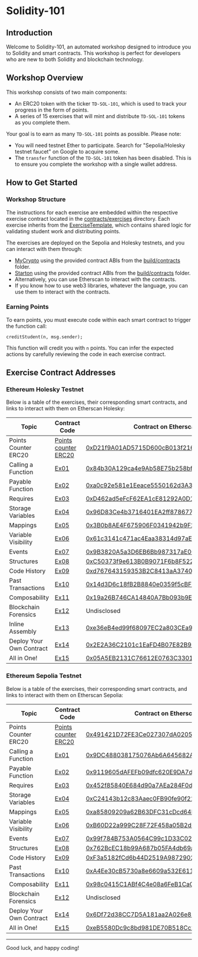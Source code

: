 # Solidity-101

## Introduction

Welcome to Solidity-101, an automated workshop designed to introduce you to Solidity and smart contracts. This workshop is perfect for developers who are new to both Solidity and blockchain technology.

## Workshop Overview

This workshop consists of two main components:
- An ERC20 token with the ticker `TD-SOL-101`, which is used to track your progress in the form of points.
- A series of 15 exercises that will mint and distribute `TD-SOL-101` tokens as you complete them.

Your goal is to earn as many `TD-SOL-101` points as possible. Please note:
- You will need testnet Ether to participate. Search for "Sepolia/Holesky testnet faucet" on Google to acquire some.
- The `transfer` function of the `TD-SOL-101` token has been disabled. This is to ensure you complete the workshop with a single wallet address.

## How to Get Started

### Workshop Structure

The instructions for each exercise are embedded within the respective exercise contract located in the [contracts/exercises](contracts/exercises) directory. Each exercise inherits from the [ExerciseTemplate](contracts/exerciseTemplate.sol), which contains shared logic for validating student work and distributing points.

The exercises are deployed on the Sepolia and Holesky testnets, and you can interact with them through:
- [MyCrypto](https://mycrypto.com/contracts/interact) using the provided contract ABIs from the [build/contracts](build/contracts) folder.
- [Starton](https://app.starton.com/auth/login?redirect_to=https://app.starton.com/projects) using the provided contract ABIs from the [build/contracts](build/contracts) folder.
- Alternatively, you can use Etherscan to interact with the contracts.
- If you know how to use web3 libraries, whatever the language, you can use them to interact with the contracts.

### Earning Points

To earn points, you must execute code within each smart contract to trigger the function call:
```solidity
creditStudent(n, msg.sender);
```
This function will credit you with `n` points. You can infer the expected actions by carefully reviewing the code in each exercise contract.

## Exercise Contract Addresses

### Ethereum Holesky Testnet
Below is a table of the exercises, their corresponding smart contracts, and links to interact with them on Etherscan Holesky:


| Topic                        | Contract Code                                         | Contract on Etherscan                                                                                     |
|------------------------------|------------------------------------------------------|------------------------------------------------------------------------------------------------------------|
| Points Counter ERC20          | [Points counter ERC20](contracts/TDERC20.sol)        | [0xD21f9A01AD5715D600cB013f21696d9d34bf1B51](https://holesky.etherscan.io/address/0xD21f9A01AD5715D600cB013f21696d9d34bf1B51)                     |
| Calling a Function            | [Ex01](contracts/exercises/ex01.sol)                 | [0x84b30A129ca4e9Ab58E75b258bfCb4C3C676B297](https://holesky.etherscan.io/address/0x84b30A129ca4e9Ab58E75b258bfCb4C3C676B297)                     |
| Payable Function              | [Ex02](contracts/exercises/ex02.sol)                 | [0xa0c92e581e1Eeace5550162d3A36Ab6eeFAa88c9](https://holesky.etherscan.io/address/0xa0c92e581e1Eeace5550162d3A36Ab6eeFAa88c9)                     |
| Requires                      | [Ex03](contracts/exercises/ex03.sol)                 | [0xD462ad5eFcF62EA1cE81292A0D155b842778ff61](https://holesky.etherscan.io/address/0xD462ad5eFcF62EA1cE81292A0D155b842778ff61)                     |
| Storage Variables             | [Ex04](contracts/exercises/ex04.sol)                 | [0x96D83Ce4b3716401EA2ff878677Ff6526fed6b54](https://holesky.etherscan.io/address/0x96D83Ce4b3716401EA2ff878677Ff6526fed6b54)                     |
| Mappings                      | [Ex05](contracts/exercises/ex05.sol)                 | [0x3B0b8AE4F675906F0341942b9F29fAE291B1ce46](https://holesky.etherscan.io/address/0x3B0b8AE4F675906F0341942b9F29fAE291B1ce46)                     |
| Variable Visibility           | [Ex06](contracts/exercises/ex06.sol)                 | [0x61c3141c471ac4Eaa38314d97aE9516E4FD5D28d](https://holesky.etherscan.io/address/0x61c3141c471ac4Eaa38314d97aE9516E4FD5D28d)                     |
| Events                        | [Ex07](contracts/exercises/ex07.sol)                 | [0x9B3820A5a3D6EB6Bb987317aE00B40a21c7B0F92](https://holesky.etherscan.io/address/0x9B3820A5a3D6EB6Bb987317aE00B40a21c7B0F92)                     |
| Structures                    | [Ex08](contracts/exercises/ex08.sol)                 | [0xC50373f9e613B0B9071F6b8F5222C2186FA01F0A](https://holesky.etherscan.io/address/0xC50373f9e613B0B9071F6b8F5222C2186FA01F0A)                     |
| Code History                  | [Ex09](contracts/exercises/ex09.sol)                 | [0xd767643159353B2C8413aA37402Ad17620dc2F27](https://holesky.etherscan.io/address/0xd767643159353B2C8413aA37402Ad17620dc2F27)                     |
| Past Transactions             | [Ex10](contracts/exercises/ex10.sol)                 | [0x14d3D6c18fB2B8840e0359f5cBF8d447eD96146F](https://holesky.etherscan.io/address/0x14d3D6c18fB2B8840e0359f5cBF8d447eD96146F)                     |
| Composability                 | [Ex11](contracts/exercises/ex11.sol)                 | [0x19a26B746CA14840A7Bb093b9E5d728Ef64DE9FD](https://holesky.etherscan.io/address/0x19a26B746CA14840A7Bb093b9E5d728Ef64DE9FD)                     |
| Blockchain Forensics          | [Ex12](contracts/exercises/ex12.sol)                 | Undisclosed           
| Inline Assembly                 | [Ex13](contracts/exercises/ex13.sol)                 | [0xe36eB4ed99f68097EC2a803CEa9a2E8C0D6c4D60](https://holesky.etherscan.io/address/0xe36eB4ed99f68097EC2a803CEa9a2E8C0D6c4D60)                                                                                      |
| Deploy Your Own Contract       | [Ex14](contracts/exercises/ex14.sol)                 | [0x2E2A36C2101c1EaFD4B07E82B99Eb5BDB7D0563F](https://holesky.etherscan.io/address/0x2E2A36C2101c1EaFD4B07E82B99Eb5BDB7D0563F)                     |
| All in One!                   | [Ex15](contracts/exercises/ex15.sol)                 | [0x05A5EB2131C76612E0763C33016036F42B6840b7](https://holesky.etherscan.io/address/0x05A5EB2131C76612E0763C33016036F42B6840b7)       


### Ethereum Sepolia Testnet
Below is a table of the exercises, their corresponding smart contracts, and links to interact with them on Etherscan Sepolia:

| Topic                        | Contract Code                                         | Contract on Etherscan                                                                                     |
|------------------------------|------------------------------------------------------|------------------------------------------------------------------------------------------------------------|
| Points Counter ERC20          | [Points counter ERC20](contracts/TDERC20.sol)        | [0x491421D72FE3Ce027307dA0205A2f7Ca3115F0cb](https://sepolia.etherscan.io/address/0x491421D72FE3Ce027307dA0205A2f7Ca3115F0cb)                     |
| Calling a Function            | [Ex01](contracts/exercises/ex01.sol)                 | [0x9DC488038175076Ab6A645682A9148D63D5841d4](https://sepolia.etherscan.io/address/0x9DC488038175076Ab6A645682A9148D63D5841d4)                     |
| Payable Function              | [Ex02](contracts/exercises/ex02.sol)                 | [0x9119605dAFEFb09dfc620E9DA7dfD6Ec62A4c442](https://sepolia.etherscan.io/address/0x9119605dAFEFb09dfc620E9DA7dfD6Ec62A4c442)                     |
| Requires                      | [Ex03](contracts/exercises/ex03.sol)                 | [0x452f85840E684d90a7AEa284F0d12FEe469F469a](https://sepolia.etherscan.io/address/0x452f85840E684d90a7AEa284F0d12FEe469F469a)                     |
| Storage Variables             | [Ex04](contracts/exercises/ex04.sol)                 | [0xC24143b12c83Aaec0FB90fe90f219623bc048c0E](https://sepolia.etherscan.io/address/0xC24143b12c83Aaec0FB90fe90f219623bc048c0E)                     |
| Mappings                      | [Ex05](contracts/exercises/ex05.sol)                 | [0xa85809209a62B63DFC31cDcd64D9916d6BD282Ea](https://sepolia.etherscan.io/address/0xa85809209a62B63DFC31cDcd64D9916d6BD282Ea)                     |
| Variable Visibility           | [Ex06](contracts/exercises/ex06.sol)                 | [0xB60D22a999C28F72F458a05B2d0bcFdACa8C0ECE](https://sepolia.etherscan.io/address/0xB60D22a999C28F72F458a05B2d0bcFdACa8C0ECE)                     |
| Events                        | [Ex07](contracts/exercises/ex07.sol)                 | [0x99f784B753A0564C99c1D33C027E4306767e186e](https://sepolia.etherscan.io/address/0x99f784B753A0564C99c1D33C027E4306767e186e)                     |
| Structures                    | [Ex08](contracts/exercises/ex08.sol)                 | [0x762BcEC18b99A687b05FA4db69a8D80D1E9fa2E5](https://sepolia.etherscan.io/address/0x762BcEC18b99A687b05FA4db69a8D80D1E9fa2E5)                     |
| Code History                  | [Ex09](contracts/exercises/ex09.sol)                 | [0xF3a5182fCd6b44D2519A987290277FDe38F452fc](https://sepolia.etherscan.io/address/0xF3a5182fCd6b44D2519A987290277FDe38F452fc)                     |
| Past Transactions             | [Ex10](contracts/exercises/ex10.sol)                 | [0xA4Ee30cB5730a8e6609a532E6111E774bC206200](https://sepolia.etherscan.io/address/0xA4Ee30cB5730a8e6609a532E6111E774bC206200)                     |
| Composability                 | [Ex11](contracts/exercises/ex11.sol)                 | [0x98c0415C1ABf4C4e08a6FeB1CaC95b9CEA4673F0](https://sepolia.etherscan.io/address/0x98c0415C1ABf4C4e08a6FeB1CaC95b9CEA4673F0)                     |
| Blockchain Forensics          | [Ex12](contracts/exercises/ex12.sol)                 | Undisclosed                                                                                                |
| Deploy Your Own Contract       | [Ex14](contracts/exercises/ex14.sol)                 | [0x6Df72d38CC7D5A181aa2A026e89d8D95a8576619](https://sepolia.etherscan.io/address/0x6Df72d38CC7D5A181aa2A026e89d8D95a8576619)                     |
| All in One!                   | [Ex15](contracts/exercises/ex15.sol)                 | [0xeB5580Dc9c8bd981DE70B518Cc2d614E2CE7BDE4](https://sepolia.etherscan.io/address/0xeB5580Dc9c8bd981DE70B518Cc2d614E2CE7BDE4)                     |



---
Good luck, and happy coding!
